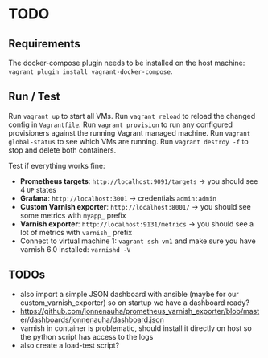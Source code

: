 # TODO


## Requirements
The docker-compose plugin needs to be installed on the host machine: `vagrant plugin install vagrant-docker-compose`.

## Run / Test 
Run `vagrant up` to start all VMs.
Run `vagrant reload` to reload the changed config in `Vagrantfile`.
Run `vagrant provision` to run any configured provisioners against the running Vagrant managed machine.
Run `vagrant global-status` to see which VMs are running.
Run `vagrant destroy -f` to stop and delete both containers.

Test if everything works fine:
 * **Prometheus targets**: `http://localhost:9091/targets` -> you should see 4 `UP` states
 * **Grafana**: `http://localhost:3001` -> credentials `admin:admin`
 * **Custom Varnish exporter**: `http://localhost:8001/` -> you should see some metrics with `myapp_` prefix
 * **Varnish exporter**: `http://localhost:9131/metrics` -> you should see a lot of metrics with `varnish_` prefix
 * Connect to virtual machine 1: `vagrant ssh vm1` and make sure you have varnish 6.0 installed: `varnishd -V`

## TODOs
 * also import a simple JSON dashboard with ansible (maybe for our custom_varnish_exporter) so on startup we have a dashboard ready?
  * https://github.com/jonnenauha/prometheus_varnish_exporter/blob/master/dashboards/jonnenauha/dashboard.json
 * varnish in container is problematic, should install it directly on host so the python script has access to the logs
 * also create a load-test script?